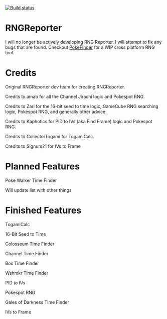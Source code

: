 [![Build status](https://ci.appveyor.com/api/projects/status/github/Admiral-Fish/RNGReporter?branch=master&svg=true)](https://ci.appveyor.com/project/Admiral-Fish/rngreporter)

# RNGReporter
I will no longer be actively developing RNG Reporter. I will attempt to fix any bugs that are found. Checkout [PokeFinder](https://github.com/Admiral-Fish/PokeFinder) for a WIP cross platform RNG tool.

# Credits
Original RNGReporter dev team for creating RNGReporter. 

Credits to amab for all the Channel Jirachi logic and Pokespot RNG. 

Credits to Zari for the 16-bit seed to time logic, GameCube RNG searching logic, Pokespot RNG, and generally other advice. 

Credits to Kaphotics for PID to IVs (aka Find Frame) logic and Pokespot RNG. 

Credits to CollectorTogami for TogamiCalc.

Credits to Signum21 for IVs to Frame

# Planned Features 
Poke Walker Time Finder
 
Will update list with other things

# Finished Features
TogamiCalc

16-Bit Seed to Time

Colosseum Time Finder

Channel Time Finder

Box Time Finder

Wshmkr Time Finder

PID to IVs

Pokespot RNG

Gales of Darkness Time Finder

IVs to Frame
